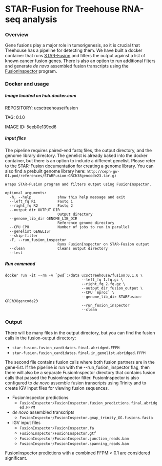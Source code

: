 
STAR-Fusion for Treehouse RNA-seq analysis
====================


### Overview

Gene fusions play a major role in tumorigenesis, so it is crucial that Treehouse has a pipeline for detecting them. We have built a docker container that runs [STAR-Fusion](https://github.com/STAR-Fusion/STAR-Fusion/wiki) and filters the output against a list of known cancer fusion genes. There is also an option to run additional filters and generate *de novo* assembled fusion transcripts using the [FusionInspector](https://github.com/FusionInspector/FusionInspector/wiki/Home/5fb0116687e9f80a7e926e55657b46392b781f64) program.

### Docker and usage

##### Image located on hub.docker.com

REPOSITORY: ucsctreehouse/fusion

TAG: 0.1.0

IMAGE ID: 5eeb0e139cd6


##### Input files

The pipeline requires paired-end fastq files, the output directory, and the genome library directory. The genelist is already baked into the docker container, but there is an option to include a different genelist. Please refer to the STAR-Fusion documentation for creating a genome library. You can also find a prebuilt genome library here: `http://ceph-gw-01.pod/references/STARFusion-GRCh38gencode23.tar.gz` 

```
Wraps STAR-Fusion program and filters output using FusionInspector.

optional arguments:
  -h, --help            show this help message and exit
  --left_fq R1          Fastq 1
  --right_fq R2         Fastq 2
  --output_dir OUTPUT_DIR
                        Output directory
  --genome_lib_dir GENOME_LIB_DIR
                        Reference genome directory
  --CPU CPU             Number of jobs to run in parallel
  --genelist GENELIST
  --skip-filter
  -F, --run_fusion_inspector
                        Runs FusionInspector on STAR-Fusion output
  --clean               Cleans output directory
  --test
```


##### Run command
```
docker run -it --rm -v `pwd`:/data ucsctreehouse/fusion:0.1.0 \
                                   --left_fq 1.fq.gz \
                                   --right_fq 2.fq.gz \
                                   --output_dir fusion_output \
                                   --CPU `nproc` \
                                   --genome_lib_dir STARFusion-GRCh38gencode23
                                   --run_fusion_inspector
                                   --clean
```

### **Output**

There will be many files in the output directory, but you can find the fusion calls in the fusion-output directory:

- `star-fusion.fusion_candidates.final.abridged.FFPM`
- `star-fusion.fusion_candidates.final.in_genelist.abridged.FFPM`

The second file contains fusion calls where both fusion partners are in the gene-list. If the pipeline is run with the --run_fusion_inspector flag, then there will also be a separate FusionInspector directory that contains fusion calls that passed the FusionInspector filter. FusionInspector is also configured to *de novo* assemble fusion transcripts using Trinity and to create IGV input files for viewing fusion sequences.

* FusionInspector predictions 
  * `FusionInspector/FusionInspector.fusion_predictions.final.abridged.FFPM`
* *de novo* assembled transcripts
  * `FusionInspector/FusionInspector.gmap_trinity_GG.fusions.fasta`
* IGV input files
  * `FusionInspector/FusionInspector.fa`
  * `FusionInspector/FusionInspector.gtf`
  * `FusionInspector/FusionInspector.junction_reads.bam`
  * `FusionInspector/FusionInspector.spanning_reads.bam`

FusionInspector predictions with a combined FFPM > 0.1 are considered significant.
